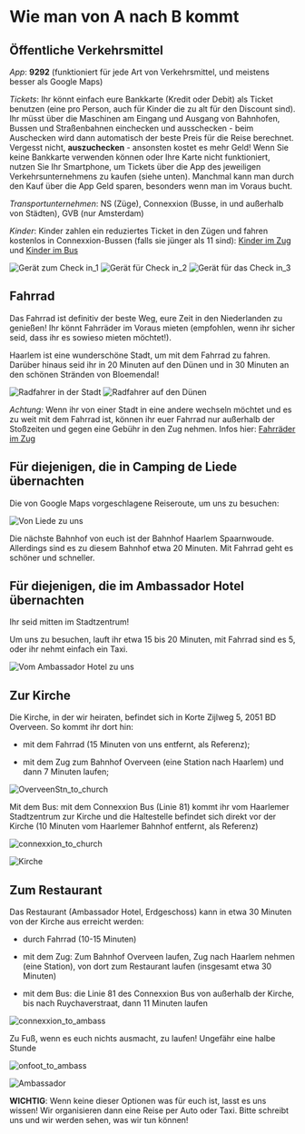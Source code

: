 # Wie man von A nach B kommt

## Öffentliche Verkehrsmittel

*App*: **9292** (funktioniert für jede Art von Verkehrsmittel, und meistens besser als Google Maps)

*Tickets*: Ihr könnt einfach eure Bankkarte (Kredit oder Debit) als Ticket benutzen (eine pro Person, auch für Kinder die zu alt für den Discount sind). 
Ihr müsst über die Maschinen am Eingang und Ausgang von Bahnhofen, Bussen und Straßenbahnen einchecken und ausschecken - beim Auschecken wird dann automatisch
der beste Preis für die Reise berechnet. Vergesst nicht, **auszuchecken** - ansonsten kostet es mehr Geld! Wenn Sie keine Bankkarte verwenden können oder Ihre Karte nicht funktioniert, nutzen Sie Ihr Smartphone, um Tickets über die App des jeweiligen Verkehrsunternehmens zu kaufen (siehe unten). Manchmal kann man durch den Kauf über die App Geld sparen, besonders wenn man im Voraus bucht.

*Transportunternehmen*: NS (Züge), Connexxion (Busse, in und außerhalb von Städten), GVB (nur Amsterdam)

*Kinder*: Kinder zahlen ein reduziertes Ticket in den Zügen und fahren kostenlos in Connexxion-Bussen (falls sie jünger als 11 sind): [Kinder im Zug](https://www.ns.nl/en/tickets/railrunner) und [Kinder im Bus](https://www.connexxion.nl/en/shop/tickets/free-kids-day-ticket)

![Gerät zum Check in_1](Picture3.jpg) ![Gerät für Check in_2](Picture4.jpg) ![Gerät für das Check in_3](Picture5.jpg)



## Fahrrad

Das Fahrrad ist definitiv der beste Weg, eure Zeit in den Niederlanden zu genießen!
Ihr könnt Fahrräder im Voraus mieten (empfohlen, wenn ihr sicher seid, dass ihr es sowieso mieten möchtet!).

Haarlem ist eine wunderschöne Stadt, um mit dem Fahrrad zu fahren. Darüber hinaus seid ihr in 20 Minuten auf den Dünen und in 30 Minuten an den schönen Stränden von Bloemendal!

![Radfahrer in der Stadt](Picture6.jpg) ![Radfahrer auf den Dünen](Picture7.png)

*Achtung:* Wenn ihr von einer Stadt in eine andere wechseln möchtet und es zu weit mit dem Fahrrad ist, können ihr euer Fahrrad nur außerhalb der Stoßzeiten und gegen eine Gebühr in den Zug nehmen. Infos hier: [Fahrräder im Zug](https://www.ns.nl/en/travel-information/bikes-on-the-train.html)



## Für diejenigen, die in Camping de Liede übernachten

Die von Google Maps vorgeschlagene Reiseroute, um uns zu besuchen:

![Von Liede zu uns](Picture8.png)

Die nächste Bahnhof von euch ist der Bahnhof Haarlem Spaarnwoude. Allerdings sind es zu diesem Bahnhof etwa 20 Minuten. Mit Fahrrad geht es schöner und schneller.



## Für diejenigen, die im Ambassador Hotel übernachten

Ihr seid mitten im Stadtzentrum!

Um uns zu besuchen, lauft ihr etwa 15 bis 20 Minuten, mit Fahrrad sind es 5, oder ihr nehmt einfach ein Taxi.

![Vom Ambassador Hotel zu uns](Picture9.png)



## Zur Kirche
Die Kirche, in der wir heiraten, befindet sich in Korte Zijlweg 5, 2051 BD Overveen.
So kommt ihr dort hin:

- mit dem Fahrrad (15 Minuten von uns entfernt, als Referenz);

- mit dem Zug zum Bahnhof Overveen (eine Station nach Haarlem) und dann 7 Minuten laufen;

![OverveenStn_to_church](Picture11.png)

Mit dem Bus: mit dem Connexxion Bus (Linie 81) kommt ihr vom Haarlemer Stadtzentrum zur Kirche und die Haltestelle befindet sich direkt vor der Kirche (10 Minuten vom Haarlemer Bahnhof entfernt, als Referenz)

![connexxion_to_church](Picture13.png)

![Kirche](Picture12.png)



## Zum Restaurant
Das Restaurant (Ambassador Hotel, Erdgeschoss) kann in etwa 30 Minuten von der Kirche aus erreicht werden:

- durch Fahrrad (10-15 Minuten)

- mit dem Zug: Zum Bahnhof Overveen laufen, Zug nach Haarlem nehmen (eine Station), von dort zum Restaurant laufen (insgesamt etwa 30 Minuten) 

- mit dem Bus: die Linie 81 des Connexxion Bus von außerhalb der Kirche, bis nach Ruychaverstraat, dann 11 Minuten laufen

![connexxion_to_ambass](Picture14.png)

Zu Fuß, wenn es euch nichts ausmacht, zu laufen! Ungefähr eine halbe Stunde

![onfoot_to_ambass](Picture16.png)

![Ambassador](Picture15.png)

**WICHTIG**:
Wenn keine dieser Optionen was für euch ist, lasst es uns wissen! Wir organisieren dann eine Reise per Auto oder Taxi.
Bitte schreibt uns und wir werden sehen, was wir tun können!










